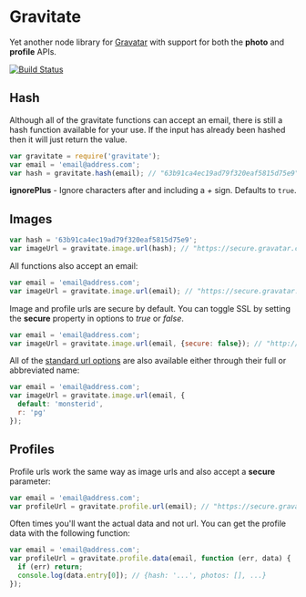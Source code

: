 Gravitate
=========

Yet another node library for [Gravatar](http://en.gravatar.com) with support for both the **photo** and **profile** APIs.

[![Build Status](https://travis-ci.org/psirenny/gravitate.png?branch=master)](https://travis-ci.org/psirenny/gravitate)

Hash
----

Although all of the gravitate functions can accept an email, there is still a hash function available for your use.
If the input has already been hashed then it will just return the value.

```javascript
var gravitate = require('gravitate');
var email = 'email@address.com';
var hash = gravitate.hash(email); // "63b91ca4ec19ad79f320eaf5815d75e9"
```

**ignorePlus** - Ignore characters after and including a *+* sign. Defaults to `true`.

Images
------

```javascript
var hash = '63b91ca4ec19ad79f320eaf5815d75e9';
var imageUrl = gravitate.image.url(hash); // "https://secure.gravatar.com/avatar/63b91ca4ec19ad79f320eaf5815d75e9"
```

All functions also accept an email:

```javascript
var email = 'email@address.com';
var imageUrl = gravitate.image.url(email); // "https://secure.gravatar.com/avatar/63b91ca4ec19ad79f320eaf5815d75e9"
```

Image and profile urls are secure by default.
You can toggle SSL by setting the **secure** property in options to *true* or *false*.

```javascript
var email = 'email@address.com';
var imageUrl = gravitate.image.url(email, {secure: false}); // "http://www.gravatar.com/avatar/63b91ca4ec19ad79f320eaf5815d75e9"
```

All of the [standard url options](http://en.gravatar.com/site/implement/images/) are also available either through their full or abbreviated name:

```javascript
var email = 'email@address.com';
var imageUrl = gravitate.image.url(email, {
  default: 'monsterid',
  r: 'pg'
});
```

Profiles
--------

Profile urls work the same way as image urls and also accept a **secure** parameter:

```javascript
var email = 'email@address.com';
var profileUrl = gravitate.profile.url(email); // "https://secure.gravatar.com/63b91ca4ec19ad79f320eaf5815d75e9.json"
```

Often times you'll want the actual data and not url.
You can get the profile data with the following function:

```javascript
var email = 'email@address.com';
var profileUrl = gravitate.profile.data(email, function (err, data) {
  if (err) return;
  console.log(data.entry[0]); // {hash: '...', photos: [], ...}
});
```

